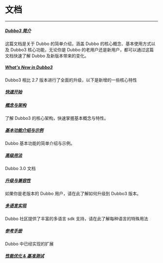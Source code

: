 # 文档

------

##### [Dubbo3 简介](https://dubbo.apache.org/zh/docs/introduction/)

这篇文档是关于 Dubbo 的简单介绍，涵盖 Dubbo 的核心概念、基本使用方式以及 Dubbo3 核心功能，无论你是 Dubbo 的老用户还是新用户，都可以通过这篇 文档快速了解 Dubbo 及新版本带来的变化。

##### [What's New in Dubbo3](https://dubbo.apache.org/zh/docs/new-in-dubbo3/)

Dubbo3 相比 2.7 版本进行了全面的升级，以下是新增的一些核心特性

##### [快速开始](https://dubbo.apache.org/zh/docs/quick-start/)



##### [概念与架构](https://dubbo.apache.org/zh/docs/concepts/)

了解 Dubbo3 的核心架构，快速掌握基本概念与特性。

##### [基本功能介绍与示例](https://dubbo.apache.org/zh/docs/examples/)

Dubbo 基本功能的简单介绍与示例。

##### [高级用法](https://dubbo.apache.org/zh/docs/advanced/)

Dubbo 3.0 文档

##### [升级与兼容性](https://dubbo.apache.org/zh/docs/migration/)

如果你是老版本的 Dubbo 用户，请在此了解如何升级到 Dubbo3 版本。

##### [多语言实现](https://dubbo.apache.org/zh/docs/languages/)

Dubbo 社区提供了丰富的多语言 sdk 支持，请在此了解每种语言的特殊用法

##### [参考手册](https://dubbo.apache.org/zh/docs/references/)

Dubbo 中已经实现的扩展

##### [性能优化 & 基准测试](https://dubbo.apache.org/zh/docs/performance/)
